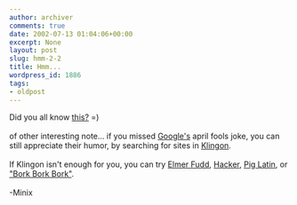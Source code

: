 ```yaml
---
author: archiver
comments: true
date: 2002-07-13 01:04:06+00:00
excerpt: None
layout: post
slug: hmm-2-2
title: Hmm...
wordpress_id: 1886
tags:
- oldpost
---
```


Did you all know <a href="http://www.sacbee.com/state_wire/story/3509597p-4535751c.html">this?</a> =)<br /><br />of other interesting note... if you missed <a href="http://www.google.com">Google's</a> april fools joke, you can still appreciate their humor, by searching for sites in <a href="http://www.google.com/intl/xx-klingon/">Klingon</a>.<br /><br />If Klingon isn't enough for you, you can try <a href="http://www.google.com/intl/xx-elmer/">Elmer Fudd</a>, <a href="http://www.google.com/intl/xx-hacker/">Hacker</a>, <a href="http://www.google.com/intl/xx-piglatin/">Pig Latin</a>, or <a href="http://www.google.com/intl/xx-bork/">"Bork Bork Bork"</a>.  <br /><br />-Minix